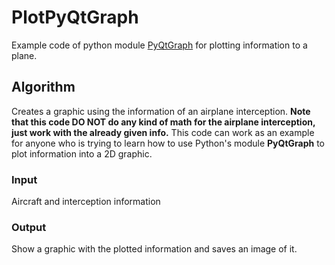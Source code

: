 # PlotPyQtGraph
  Example code of python module [PyQtGraph] for plotting information to a plane.
  
[PyQtGraph]: http://www.pyqtgraph.org/documentation/

## Algorithm
  Creates a graphic using the information of an airplane interception. **Note that this code DO NOT do any kind of math for the airplane interception, just work with the already given info.** This code can work as an example for anyone who is trying to learn how to use Python's module **PyQtGraph** to plot information into a 2D graphic.

### Input
  Aircraft and interception information
 
### Output
  Show a graphic with the plotted information and saves an image of it.
  
  
